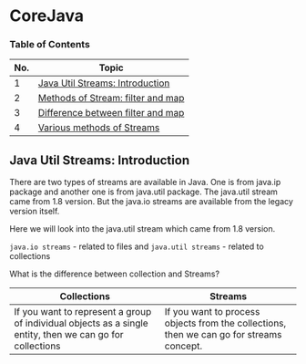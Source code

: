 # CoreJava


### Table of Contents

| No. | Topic  |
| --- | -------------------- |
| 1   | [Java Util Streams: Introduction]() |
| 2   | [Methods of Stream: filter and map]() |
| 3   | [Difference between filter and map]()|
| 4   | [Various methods of Streams]() |

## Java Util Streams: Introduction

There are two types of streams are available in Java. One is from java.ip package and another one is from java.util package. The java.util stream came from 1.8 version. But the java.io streams are available from the legacy version itself. 

Here we will look into the java.util stream which came from 1.8 version. 

`java.io streams` - related to files and 
`java.util streams` - related to collections

What is the difference between collection and Streams?

| Collections | Streams  |
| --- | -------------------- |
| If you want to represent a group of individual objects as a single entity,  then we can go for collections| If you want to process objects from the collections, then we can go for streams concept. |

